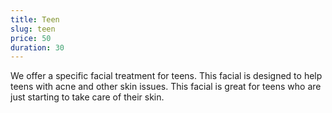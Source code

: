 ```yaml
---
title: Teen
slug: teen
price: 50
duration: 30
---
```


We offer a specific facial treatment for teens. This facial is designed to help teens with acne and other skin issues. This facial is great for teens who are just starting to take care of their skin.
